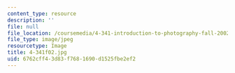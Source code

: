 ```yaml
---
content_type: resource
description: ''
file: null
file_location: /coursemedia/4-341-introduction-to-photography-fall-2002/6762cff43d83f7681690d1525fbe2ef2_4-341f02.jpg
file_type: image/jpeg
resourcetype: Image
title: 4-341f02.jpg
uid: 6762cff4-3d83-f768-1690-d1525fbe2ef2
---
```

